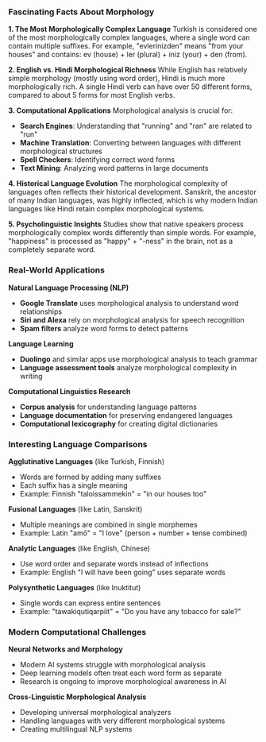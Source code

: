 ### Fascinating Facts About Morphology

**1. The Most Morphologically Complex Language**
Turkish is considered one of the most morphologically complex languages, where a single word can contain multiple suffixes. For example, "evlerinizden" means "from your houses" and contains: ev (house) + ler (plural) + iniz (your) + den (from).

**2. English vs. Hindi Morphological Richness**
While English has relatively simple morphology (mostly using word order), Hindi is much more morphologically rich. A single Hindi verb can have over 50 different forms, compared to about 5 forms for most English verbs.

**3. Computational Applications**
Morphological analysis is crucial for:

- **Search Engines**: Understanding that "running" and "ran" are related to "run"
- **Machine Translation**: Converting between languages with different morphological structures
- **Spell Checkers**: Identifying correct word forms
- **Text Mining**: Analyzing word patterns in large documents

**4. Historical Language Evolution**
The morphological complexity of languages often reflects their historical development. Sanskrit, the ancestor of many Indian languages, was highly inflected, which is why modern Indian languages like Hindi retain complex morphological systems.

**5. Psycholinguistic Insights**
Studies show that native speakers process morphologically complex words differently than simple words. For example, "happiness" is processed as "happy" + "-ness" in the brain, not as a completely separate word.

### Real-World Applications

**Natural Language Processing (NLP)**

- **Google Translate** uses morphological analysis to understand word relationships
- **Siri and Alexa** rely on morphological analysis for speech recognition
- **Spam filters** analyze word forms to detect patterns

**Language Learning**

- **Duolingo** and similar apps use morphological analysis to teach grammar
- **Language assessment tools** analyze morphological complexity in writing

**Computational Linguistics Research**

- **Corpus analysis** for understanding language patterns
- **Language documentation** for preserving endangered languages
- **Computational lexicography** for creating digital dictionaries

### Interesting Language Comparisons

**Agglutinative Languages** (like Turkish, Finnish)

- Words are formed by adding many suffixes
- Each suffix has a single meaning
- Example: Finnish "taloissammekin" = "in our houses too"

**Fusional Languages** (like Latin, Sanskrit)

- Multiple meanings are combined in single morphemes
- Example: Latin "amō" = "I love" (person + number + tense combined)

**Analytic Languages** (like English, Chinese)

- Use word order and separate words instead of inflections
- Example: English "I will have been going" uses separate words

**Polysynthetic Languages** (like Inuktitut)

- Single words can express entire sentences
- Example: "tawakiqutiqarpiit" = "Do you have any tobacco for sale?"

### Modern Computational Challenges

**Neural Networks and Morphology**

- Modern AI systems struggle with morphological analysis
- Deep learning models often treat each word form as separate
- Research is ongoing to improve morphological awareness in AI

**Cross-Linguistic Morphological Analysis**

- Developing universal morphological analyzers
- Handling languages with very different morphological systems
- Creating multilingual NLP systems
